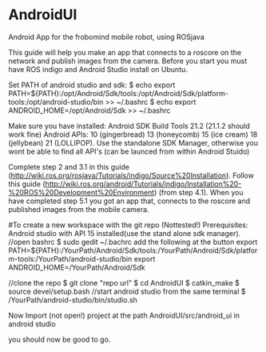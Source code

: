 # AndroidUI
Android App for the frobomind mobile robot, using ROSjava

This guide will help you make an app that connects to a roscore on the network and publish images from the camera.
Before you start you must have ROS indigo and Android Studio install on Ubuntu.

Set PATH of android studio and sdk: 
$ echo export PATH=\${PATH}:/opt/Android/Sdk/tools:/opt/Android/Sdk/platform-tools:/opt/android-studio/bin >> ~/.bashrc
$ echo export ANDROID_HOME=/opt/Android/Sdk >> ~/.bashrc

Make sure you have installed:
Android SDK Build Tools 21.2 (21.1.2 should work fine)
Android APIs: 
	10 (gingerbread)
	13 (honeycomb)
	15 (ice cream)
	18 (jellybean)
	21 (LOLLIPOP). 
Use the standalone SDK Manager, otherwise you wont be able to find all API's (can be launced from within Android Stuido)

Complete step 2 and 3.1 in this guide (http://wiki.ros.org/rosjava/Tutorials/indigo/Source%20Installation).
Follow this guide (http://wiki.ros.org/android/Tutorials/indigo/Installation%20-%20ROS%20Development%20Environment) (from step 4.1). When you have completed step 5.1 you got an app that, connects to the roscore and published images from the mobile camera.


#To create a new workspace with the git repo 
(Nottested!)
Prerequisites: Android studio with API 15 installed(use the stand alone sdk manager).
//open bashrc
$ sudo gedit ~/.bachrc
add the following at the button
export PATH=${PATH}:/YourPath/Android/Sdk/tools:/YourPath/Android/Sdk/platform-tools:/YourPath/android-studio/bin
export ANDROID_HOME=/YourPath/Android/Sdk

//clone the repo
$ git clone "repo url"
$ cd AndroidUI
$ catkin_make
$ source devel/setup.bash
//start android studio from the same terminal
$ /YourPath/android-studio/bin/studio.sh

Now Import (not open!) project at the path AndroidUI/src/android_ui in android studio

you should now be good to go.





